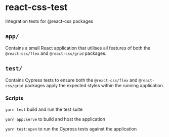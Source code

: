 # react-css-test

Integration tests for @react-css packages

## `app/`

Contains a small React application that utilises all features of both the `@react-css/flex` and `@react-css/grid` packages.

## `test/`

Contains Cypress tests to ensure both the `@react-css/flex` and `@react-css/grid` packages apply the expected styles within the running application.

### Scripts

`yarn test` build and run the test suite

`yarn app:serve` to build and host the application

`yarn test:open` to run the Cypress tests against the application
